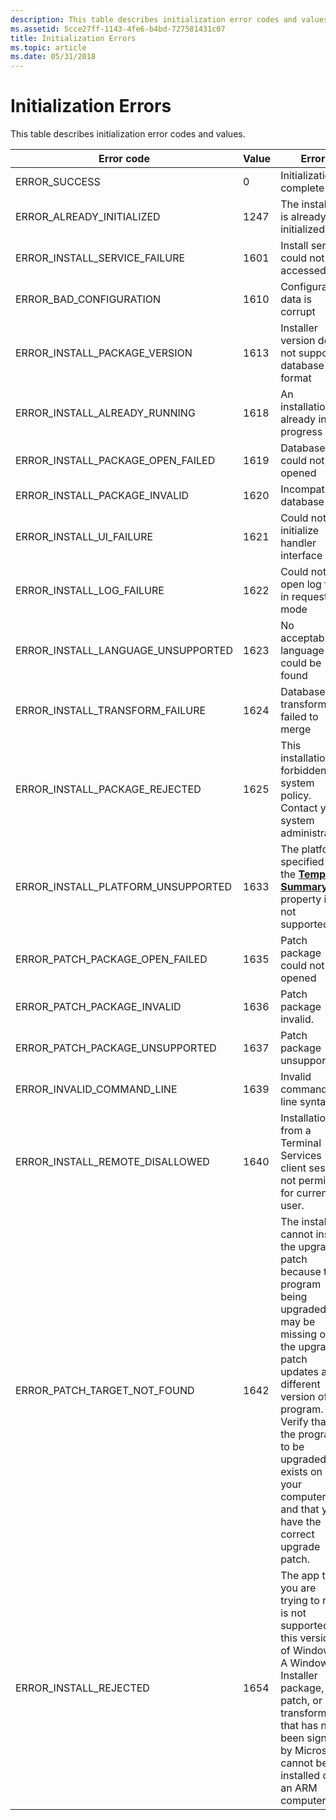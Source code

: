 ```yaml
---
description: This table describes initialization error codes and values.
ms.assetid: 5cce27ff-1143-4fe6-b4bd-727581431c07
title: Initialization Errors
ms.topic: article
ms.date: 05/31/2018
---
```


# Initialization Errors

This table describes initialization error codes and values.



| Error code                            | Value | Error                                                                                                                                                                                                                                                                         |
|---------------------------------------|-------|-------------------------------------------------------------------------------------------------------------------------------------------------------------------------------------------------------------------------------------------------------------------------------|
| ERROR\_SUCCESS                        | 0     | Initialization complete                                                                                                                                                                                                                                                       |
| ERROR\_ALREADY\_INITIALIZED           | 1247  | The installer is already initialized                                                                                                                                                                                                                                          |
| ERROR\_INSTALL\_SERVICE\_FAILURE      | 1601  | Install server could not be accessed                                                                                                                                                                                                                                          |
| ERROR\_BAD\_CONFIGURATION             | 1610  | Configuration data is corrupt                                                                                                                                                                                                                                                 |
| ERROR\_INSTALL\_PACKAGE\_VERSION      | 1613  | Installer version does not support database format                                                                                                                                                                                                                            |
| ERROR\_INSTALL\_ALREADY\_RUNNING      | 1618  | An installation is already in progress                                                                                                                                                                                                                                        |
| ERROR\_INSTALL\_PACKAGE\_OPEN\_FAILED | 1619  | Database could not be opened                                                                                                                                                                                                                                                  |
| ERROR\_INSTALL\_PACKAGE\_INVALID      | 1620  | Incompatible database                                                                                                                                                                                                                                                         |
| ERROR\_INSTALL\_UI\_FAILURE           | 1621  | Could not initialize handler interface                                                                                                                                                                                                                                        |
| ERROR\_INSTALL\_LOG\_FAILURE          | 1622  | Could not open log file in requested mode                                                                                                                                                                                                                                     |
| ERROR\_INSTALL\_LANGUAGE\_UNSUPPORTED | 1623  | No acceptable language could be found                                                                                                                                                                                                                                         |
| ERROR\_INSTALL\_TRANSFORM\_FAILURE    | 1624  | Database transform failed to merge                                                                                                                                                                                                                                            |
| ERROR\_INSTALL\_PACKAGE\_REJECTED     | 1625  | This installation is forbidden by system policy. Contact your system administrator.                                                                                                                                                                                           |
| ERROR\_INSTALL\_PLATFORM\_UNSUPPORTED | 1633  | The platform specified by the [**Template Summary**](template-summary.md) property is not supported.                                                                                                                                                                         |
| ERROR\_PATCH\_PACKAGE\_OPEN\_FAILED   | 1635  | Patch package could not be opened                                                                                                                                                                                                                                             |
| ERROR\_PATCH\_PACKAGE\_INVALID        | 1636  | Patch package invalid.                                                                                                                                                                                                                                                        |
| ERROR\_PATCH\_PACKAGE\_UNSUPPORTED    | 1637  | Patch package unsupported                                                                                                                                                                                                                                                     |
| ERROR\_INVALID\_COMMAND\_LINE         | 1639  | Invalid command line syntax                                                                                                                                                                                                                                                   |
| ERROR\_INSTALL\_REMOTE\_DISALLOWED    | 1640  | Installation from a Terminal Services client session not permitted for current user.                                                                                                                                                                                          |
| ERROR\_PATCH\_TARGET\_NOT\_FOUND      | 1642  | The installer cannot install the upgrade patch because the program being upgraded may be missing or the upgrade patch updates a different version of the program. Verify that the program to be upgraded exists on your computer and that you have the correct upgrade patch. |
| ERROR\_INSTALL\_REJECTED              | 1654  | The app that you are trying to run is not supported on this version of Windows. A Windows Installer package, patch, or transform that has not been signed by Microsoft cannot be installed on an ARM computer.                                                                |



 

 

 




